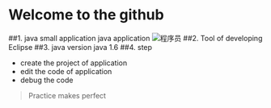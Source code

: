 # Welcome to the github

##1. java small application
java application
![程序员](http://image.baidu.com/search/detail?ct=503316480&z=&tn=baiduimagedetail&ipn=d&word=%E7%A8%8B%E5%BA%8F%E5%91%98&step_word=&ie=utf-8&in=&cl=2&lm=-1&st=-1&cs=303291362,3137822282&os=733589472,2932947017&simid=3432100924,205992907&pn=0&rn=1&di=203455525130&ln=1000&fr=&fmq=1448529896120_R&ic=0&s=undefined&se=&sme=&tab=0&width=&height=&face=undefined&is=&istype=0&ist=&jit=&bdtype=0&gsm=0&objurl=http%3A%2F%2Fpic.baike.soso.com%2Fp%2F20130913%2F20130913185314-1457803355.jpg)
##2. Tool of developing
Eclipse
##3. java version
java 1.6
##4. step
- create the project of application
- edit the code of application
- debug the code 

> Practice makes perfect

